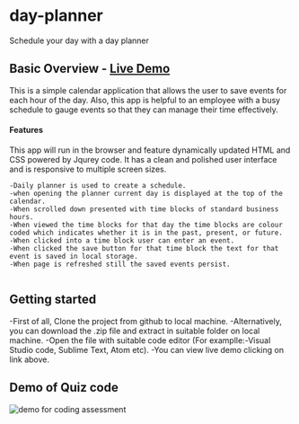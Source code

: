 # day-planner
Schedule your day with a day planner


## Basic Overview - [Live Demo](https://marasinipradeep.github.io/day-planner/)
This is a simple calendar application that allows the user to save events for each hour of the day. Also, this app is helpful to an employee with a busy schedule to gauge events so that they can manage their time effectively.

#### Features
 This app will run in the browser and feature dynamically updated HTML and CSS powered by Jqurey code. It has a clean and polished user interface and is responsive  to multiple screen sizes.

```
-Daily planner is used to create a schedule.
-when opening the planner current day is displayed at the top of the calendar.
-When scrolled down presented with time blocks of standard business hours.
-When viewed the time blocks for that day the time blocks are colour coded which indicates whether it is in the past, present, or future.
-When clicked into a time block user can enter an event.
-When clicked the save button for that time block the text for that event is saved in local storage.
-When page is refreshed still the saved events persist.


```


 ## Getting started

-First of all, Clone the project from github to local machine.
-Alternatively, you can download the .zip file and extract in suitable folder on local machine. 
-Open the file with suitable code editor (For examplle:-Visual Studio code, Sublime Text, Atom etc).
-You can view live demo clicking on link above.

## Demo  of Quiz code 

![demo for coding assessment](Assets/images/demoDayPlanner.gif)

